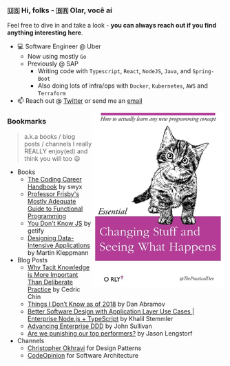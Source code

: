 ### 🇺🇸 Hi, folks - 🇧🇷 Olar, você aí

Feel free to dive in and take a look - **you can always reach out if you find anything interesting here**.
- 💻 Software Engineer @ Uber
  - Now using mostly `Go`
  - Previously @ SAP
    - Writing code with `Typescript`, `React`, `NodeJS`, `Java`, and `Spring-Boot`
    - Also doing lots of infra/ops with `Docker`, `Kubernetes`, `AWS` and `Terraform`
- 📫 Reach out @ [Twitter](https://twitter.com/lenzarthur1) or send me an [email](mailto:lenz.arthur+github@gmail.com)

[<img title="git clone all repos!" alt="Changing stuff and seeing what happens" align="right" src="https://github.com/Turao/Turao/blob/master/credits-to-thepracticaldev-small.jpg" alt="credits-to-the-practical-dev"/>](https://github.com/Turao/Turao/blob/master/credits-to-thepracticaldev-small.jpg)


### Bookmarks
> a.k.a books / blog posts / channels I really REALLY enjoy(ed) and think you will too :smiley:

- Books
  - [The Coding Career Handbook](https://www.learninpublic.org/) by swyx
  - [Professor Frisby's Mostly Adequate Guide to Functional Programming](https://github.com/MostlyAdequate/mostly-adequate-guide)
  - [You Don't Know JS](https://github.com/getify/You-Dont-Know-JS) by getify
  - [Designing Data-Intensive Applications](https://www.oreilly.com/library/view/designing-data-intensive-applications/9781491903063/) by Martin Kleppmann
- Blog Posts
  - [Why Tacit Knowledge is More Important Than Deliberate Practice](https://commoncog.com/blog/tacit-knowledge-is-a-real-thing/) by Cedric Chin
  - [Things I Don’t Know as of 2018](https://overreacted.io/things-i-dont-know-as-of-2018/) by Dan Abramov
  - [Better Software Design with Application Layer Use Cases | Enterprise Node.js + TypeScript](https://khalilstemmler.com/articles/enterprise-typescript-nodejs/application-layer-use-cases/) by Khalil Stemmler
  - [Advancing Enterprise DDD](http://scabl.blogspot.com/p/advancing-enterprise-ddd.html) by John Sullivan
  - [Are we punishing our top performers?](https://leaddev.com/culture-engagement-motivation/are-we-punishing-our-top-performers) by Jason Lengstorf
- Channels
  - [Christopher Okhravi](https://www.youtube.com/c/ChristopherOkhravi) for Design Patterns
  - [CodeOpinion](https://www.youtube.com/channel/UC3RKA4vunFAfrfxiJhPEplw) for Software Architecture
